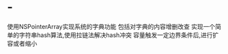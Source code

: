 # -
使用NSPointerArray实现系统的字典功能
      包括对字典的内容增删改查
      实现一个简单的字符串hash算法,使用拉链法解决hash冲突
      容量触发一定边界条件后,进行扩容或者缩小
